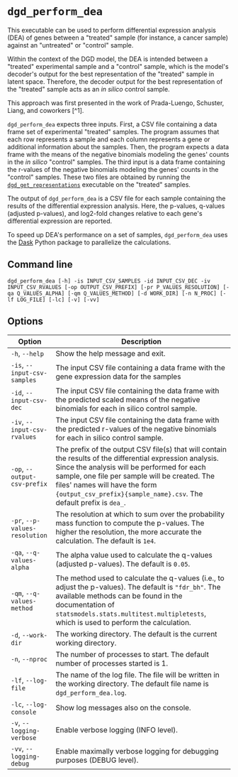 # `dgd_perform_dea`

This executable can be used to perform differential expression analysis (DEA) of genes between a "treated" sample (for instance, a cancer sample) against an "untreated" or "control" sample.

Within the context of the DGD model, the DEA is intended between a "treated" experimental sample and a "control" sample, which is the model's decoder's output for the best representation of the "treated" sample in latent space. Therefore, the decoder output for the best representation of the "treated" sample acts as an *in silico* control sample.

This approach was first presented in the work of Prada-Luengo, Schuster, Liang, and coworkers [^1].

`dgd_perform_dea` expects three inputs. First, a CSV file containing a data frame set of experimental "treated" samples. The program assumes that each row represents a sample and each column represents a gene or additional information about the samples. Then, the program expects a data frame with the means of the negative binomials modeling the genes' counts in the *in silico* "control" samples. The third input is a data frame containing the r-values of the negative binomials modeling the genes' counts in the "control" samples. These two files are obtained by running the [`dgd_get_representations`](#dgd_get_representations) executable on the "treated" samples.

The output of `dgd_perform_dea` is a CSV file for each sample containing the results of the differential expression analysis. Here, the p-values, q-values (adjusted p-values), and log2-fold changes relative to each gene's differential expression are reported.

To speed up DEA's performance on a set of samples, `dgd_perform_dea` uses the [Dask](https://www.dask.org/) Python package to parallelize the calculations.

## Command line

```
dgd_perform_dea [-h] -is INPUT_CSV_SAMPLES -id INPUT_CSV_DEC -iv INPUT_CSV_RVALUES [-op OUTPUT_CSV_PREFIX] [-pr P_VALUES_RESOLUTION] [-qa Q_VALUES_ALPHA] [-qm Q_VALUES_METHOD] [-d WORK_DIR] [-n N_PROC] [-lf LOG_FILE] [-lc] [-v] [-vv]
```

## Options

| Option                         | Description                                                  |
| ------------------------------ | ------------------------------------------------------------ |
| `-h`, `--help`                 | Show the help message and exit.                              |
| `-is`, `--input-csv-samples`   | The input CSV file containing a data frame with the gene expression data for the samples |
| `-id`, `--input-csv-dec`       | The input CSV file containing the data frame with the predicted scaled means of the negative binomials for each in silico control sample. |
| `-iv`, `--input-csv-rvalues`   | The input CSV file containing the data frame with the predicted r-values of the negative binomials for each in silico control sample. |
| `-op`, `--output-csv-prefix`   | The prefix of the output CSV file(s) that will contain the results of the differential expression analysis. Since the analysis will be performed for each sample, one file per sample will be created. The files' names will have the form `{output_csv_prefix}{sample_name}.csv`. The default prefix is `dea_`. |
| `-pr`, `--p-values-resolution` | The resolution at which to sum over the probability mass function to compute the p-values. The higher the resolution, the more accurate the calculation. The default is `1e4`. |
| `-qa`, `--q-values-alpha`      | The alpha value used to calculate the q-values (adjusted p-values). The default is `0.05`. |
| `-qm`, `--q-values-method`     | The method used to calculate the q-values (i.e., to adjust the p-values). The default is `"fdr_bh"`. The available methods can be found in the documentation of `statsmodels.stats.multitest.multipletests`, which is used to perform the calculation. |
| `-d`, `--work-dir`             | The working directory. The default is the current working directory. |
| `-n`, `--nproc`                | The number of processes to start. The default number of processes started is 1. |
| `-lf`, `--log-file`            | The name of the log file. The file will be written in the working directory. The default file name is `dgd_perform_dea.log`. |
| `-lc`, `--log-console`         | Show log messages also on the console.                       |
| `-v`, `--logging-verbose`      | Enable verbose logging (INFO level).                         |
| `-vv`, `--logging-debug`       | Enable maximally verbose logging for debugging purposes (DEBUG level). |